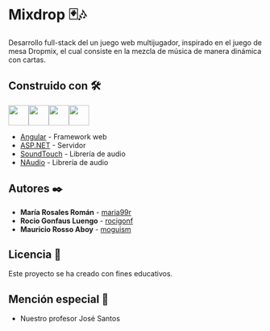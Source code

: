 # Mixdrop 🃏🎶
Desarrollo full-stack del un juego web multijugador, inspirado en el juego de mesa Dropmix, el cual consiste en la mezcla de música de manera dinámica con cartas.  

## Construido con 🛠️

<div style="display: flex;">
  <img src="https://img.shields.io/badge/Angular-DD0031?style=for-the-badge&logo=angular&logoColor=white" height=40px>
<img src="https://robertonovelo.com/rnawp/wp-content/uploads/2016/02/asp_net.png" height=40px>
<img src="https://static.bose.com/etc/designs/bose/consumer-products-2016/design/images/bose_logo.png" height=40px>
<img src="https://github.com/naudio/NAudio/raw/master/naudio-logo.png" height=40px>
</div>

* [Angular](https://angular.dev/) - Framework web
* [ASP.NET](https://dotnet.microsoft.com/es-es/learn/aspnet/what-is-aspnet) - Servidor
* [SoundTouch](https://www.bose.es/es_es/apps/soundtouch.html) - Librería de audio
* [NAudio](https://github.com/naudio/NAudio) - Librería de audio

## Autores ✒️

* **María Rosales Román** - [maria99r](https://github.com/maria99r)
* **Rocio Gonfaus Luengo** - [rocigonf](https://github.com/rocigonf)
* **Mauricio Rosso Aboy** - [moguism](https://github.com/moguism)

## Licencia 📄

Este proyecto se ha creado con fines educativos.

## Mención especial 🎁

 * Nuestro profesor José Santos 
